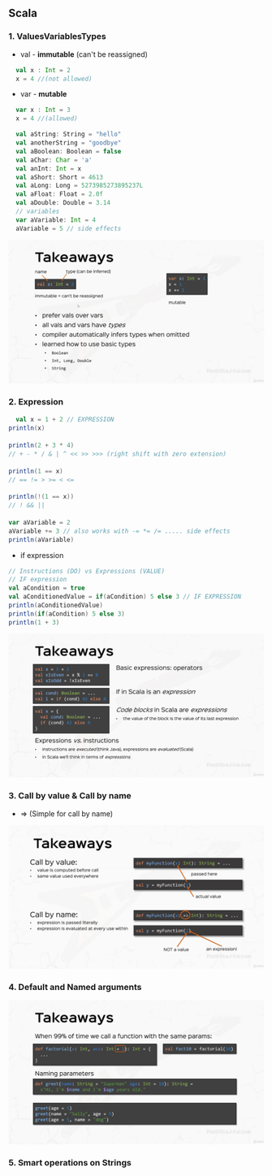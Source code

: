 
## Scala
### 1. ValuesVariablesTypes

- val - **immutable** (can't be reassigned)
```scala
  val x : Int = 2
  x = 4 //(not allowed)
```

- var - **mutable**
```scala
  var x : Int = 3
  x = 4 //(allowed)
```

```scala
  val aString: String = "hello"
  val anotherString = "goodbye"
  val aBoolean: Boolean = false
  val aChar: Char = 'a'
  val anInt: Int = x
  val aShort: Short = 4613
  val aLong: Long = 5273985273895237L
  val aFloat: Float = 2.0f
  val aDouble: Double = 3.14
  // variables
  var aVariable: Int = 4  
  aVariable = 5 // side effects
```

![img_3.png](img.png)

### 2. Expression

```Scala
  val x = 1 + 2 // EXPRESSION
println(x)

println(2 + 3 * 4)
// + - * / & | ^ << >> >>> (right shift with zero extension)

println(1 == x)
// == != > >= < <=

println(!(1 == x))
// ! && ||

var aVariable = 2
aVariable += 3 // also works with -= *= /= ..... side effects
println(aVariable)
```
- if expression
```Scala
// Instructions (DO) vs Expressions (VALUE)
// IF expression
val aCondition = true
val aConditionedValue = if(aCondition) 5 else 3 // IF EXPRESSION
println(aConditionedValue)
println(if(aCondition) 5 else 3)
println(1 + 3)

```
![img_2.png](img_1.png)

### 3. Call by value & Call by name

- => (Simple for call by name)

![img_4.png](img_2.png)

### 4. Default and Named arguments
![img_3.png](img_3.png)

### 5. Smart operations on Strings